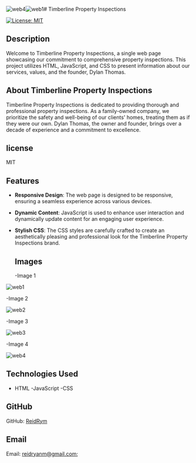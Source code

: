 ![web4](https://github.com/ReidRym/Timberline_Home_Inspections/assets/123789106/6428651b-3196-4ff2-abe7-c93d2564b953)![web1](https://github.com/ReidRym/Timberline_Home_Inspections/assets/123789106/985feeef-faf2-456d-b91d-6baf6fefeaad)# Timberline Property Inspections

[![License: MIT](https://img.shields.io/badge/License-MIT-yellow.svg)](https://opensource.org/licenses/MIT)

## Description

Welcome to Timberline Property Inspections, a single web page showcasing our commitment to comprehensive property inspections. This project utilizes HTML, JavaScript, and CSS to present information about our services, values, and the founder, Dylan Thomas.

## About Timberline Property Inspections

Timberline Property Inspections is dedicated to providing thorough and professional property inspections. As a family-owned company, we prioritize the safety and well-being of our clients' homes, treating them as if they were our own. Dylan Thomas, the owner and founder, brings over a decade of experience and a commitment to excellence.



## license

MIT

## Features  

- **Responsive Design**: The web page is designed to be responsive, ensuring a seamless experience across various devices.

- **Dynamic Content**: JavaScript is used to enhance user interaction and dynamically update content for an engaging user experience.

- **Stylish CSS**: The CSS styles are carefully crafted to create an aesthetically pleasing and professional look for the Timberline Property Inspections brand.


  ## Images

  -Image 1
  
![web1](https://github.com/ReidRym/Timberline_Home_Inspections/assets/123789106/5e625f02-207d-41d4-b892-7853778408b6)

-Image 2

![web2](https://github.com/ReidRym/Timberline_Home_Inspections/assets/123789106/eb34b084-65d1-418d-a9b2-8f1248c34287)

-Image 3

![web3](https://github.com/ReidRym/Timberline_Home_Inspections/assets/123789106/3ef20354-3587-4318-99bb-2afac14a199a)

-Image 4

![web4](https://github.com/ReidRym/Timberline_Home_Inspections/assets/123789106/06ff6a4c-b5ec-4f6e-a71a-e08cce2e34ce)

## Technologies Used

- HTML
-JavaScript
-CSS

## GitHub

GitHub: [ReidRym](https://github.com/ReidRym)


## Email

Email: [reidryanm@gmail.com](mailto:reidryanm@gmail.com);










